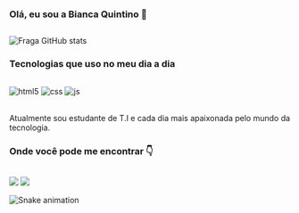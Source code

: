 ### Olá, eu sou a Bianca Quintino 🖖

##
![Fraga GitHub stats](https://github-readme-stats.vercel.app/api?username=biaquintino&show_icons=true&theme=dark&count_private=true)
  
  ### Tecnologias que uso no meu dia a dia
  ##
  
<div style="display: inline_block">
  <img align="center" alt="html5" src="https://img.shields.io/badge/HTML5-E34F26?style=for-the-badge&logo=html5&logoColor=white" />
  <img align="center" alt="css" src="https://img.shields.io/badge/CSS3-1572B6?style=for-the-badge&logo=css3&logoColor=white" />
  <img align="center" alt="js" src="https://img.shields.io/badge/JavaScript-F7DF1E?style=for-the-badge&logo=javascript&logoColor=black" />
</div><br/>
  
  Atualmente sou estudante de T.I e cada dia mais apaixonada pelo mundo da tecnologia.
  
 
### Onde você pode me encontrar 👇
##
  
<div>
  <a href="https://instagram.com/biancaquintino13" target="_blank"><img src="https://img.shields.io/badge/-Instagram-%23E4405F?style=for-the-badge&logo=instagram&logoColor=white" target="_blank"></a>
  <a href="https://www.linkedin.com/in/bianca-quintino-59841a205" target="_blank"><img src="https://img.shields.io/badge/-LinkedIn-%230077B5?style=for-the-badge&logo=linkedin&logoColor=white" target="_blank"></a> 
  
 ![Snake animation](https://github.com/biaquintino/biaquintino/blob/output/github-contribution-grid-snake.svg) 
 
</div>

